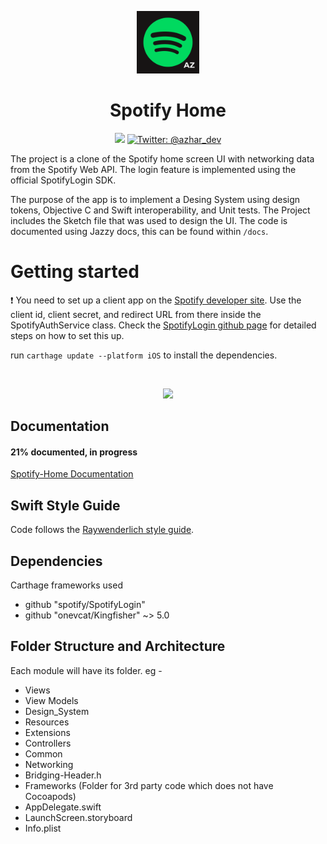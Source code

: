 <p align="center">
  <img width="100" src="app-icon.png" />
   <br>
  <h1 align = "center">Spotify Home</h1>
</p>

<p align="center">
    <img src="https://img.shields.io/badge/Swift-5.1-brightgreen.svg" />
    <a href="https://twitter.com/azhar_dev">
        <img src="https://img.shields.io/badge/Contact-%40azhar__dev-blue" alt="Twitter: @azhar_dev" />
    </a>
</p>

The project is a clone of the Spotify home screen UI with networking data from the Spotify Web API. The login feature is implemented using the official SpotifyLogin SDK. 

The purpose of the app is to implement a Desing System using design tokens, Objective C and Swift interoperability, and Unit tests. The Project includes the Sketch file that was used to design the UI. The code is documented using Jazzy docs, this can be found within `/docs`. 

# Getting started

:exclamation: You need to set up a client app on the [Spotify developer site](https://developer.spotify.com/dashboard/). Use the client id, client secret, and redirect URL from there inside the SpotifyAuthService class. Check the [SpotifyLogin github page](https://github.com/spotify/SpotifyLogin) for detailed steps on how to set this up.

run `carthage update --platform iOS` to install the dependencies.

<br>
<p align="center">
  <img width="360" src="spt-clone-preview.gif">
</p>


## Documentation
#### 21% documented, in progress
[Spotify-Home Documentation](https://iamazhar.github.io/spotify-home/)

## Swift Style Guide

Code follows the [Raywenderlich style guide](https://github.com/raywenderlich/swift-style-guide).

## Dependencies

Carthage frameworks used
- github "spotify/SpotifyLogin"
- github "onevcat/Kingfisher" ~> 5.0

## Folder Structure and Architecture

Each module will have its folder. eg -
- Views
- View Models
- Design_System
- Resources
- Extensions
- Controllers
- Common
- Networking
- Bridging-Header.h
- Frameworks (Folder for 3rd party code which does not have Cocoapods)
- AppDelegate.swift
- LaunchScreen.storyboard
- Info.plist
